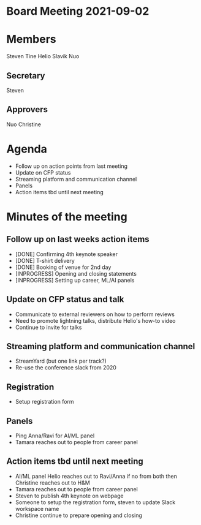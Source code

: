 # Board Meeting 2021-09-02

# Members
Steven
Tine
Helio
Slavik
Nuo

## Secretary
Steven

## Approvers
Nuo
Christine

# Agenda
* Follow up on action points from last meeting
* Update on CFP status
* Streaming platform and communication channel
* Panels
* Action items tbd until next meeting

# Minutes of the meeting

## Follow up on last weeks action items

- [DONE] Confirming 4th keynote speaker
- [DONE] T-shirt delivery
- [DONE] Booking of venue for 2nd day
- [INPROGRESS] Opening and closing statements
- [INPROGRESS] Setting up career, ML/AI panels

## Update on CFP status and talk
- Communicate to external reviewers on how to perform reviews
- Need to promote lightning talks, distribute Helio's how-to video
- Continue to invite for talks

## Streaming platform and communication channel
- StreamYard (but one link per track?)
- Re-use the conference slack from 2020

## Registration
- Setup registration form

## Panels
- Ping Anna/Ravi for AI/ML panel
- Tamara reaches out to people from career panel

## Action items tbd until next meeting
- AI/ML panel Helio reaches out to Ravi/Anna if no from both then Christine reaches out to H&M
- Tamara reaches out to people from career panel
- Steven to publish 4th keynote on webpage
- Someone to setup the registration form, steven to update Slack workspace name
- Christine continue to prepare opening and closing
